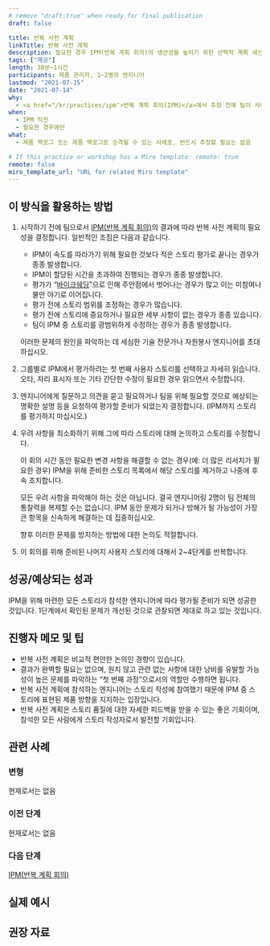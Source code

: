 ```yaml
---
# remove "draft:true" when ready for final publication
draft: false

title: 반복 사전 계획
linkTitle: 반복 사전 계획
description: 필요한 경우 IPM(반복 계획 회의)의 생산성을 높이기 위한 선택적 계획 세션입니다.
tags: ["제공"]
length: 30분~1시간
participants: 제품 관리자, 1~2명의 엔지니어
lastmod: "2021-07-15"
date: "2021-07-14"
why:
  - <a href="/kr/practices/ipm">반복 계획 회의(IPM)</a>에서 추정 전에 팀이 사례를 수정하는 데 과도한 시간이 소요되는 경우, 소규모 그룹에서 미리 사례를 편집하거나 정리해 두면 큰 회의에서 더 나은 결과를 얻을 수 있습니다.
when:
  - IPM 직전
  - 필요한 경우에만
what:
  - 제품 백로그 또는 제품 백로그로 승격될 수 있는 사례로, 반드시 추정할 필요는 없음

# If this practice or workshop has a Miro template: remote: true
remote: false
miro_template_url: "URL for related Miro template"
---
```


<h2 id="how-to-use-this-method">이 방식을 활용하는
방법</h2>

<ol>

<li>

<p>시작하기 전에 팀으로서 <a
href="/practices/ipm/">IPM(반복
계획 회의)</a>의 결과에 따라 반복 사전 계획의 필요성을 결정합니다. 일반적인 조짐은 다음과
같습니다.</p>

<ul>

<li>IPM이 속도를 따라가기 위해 필요한 것보다 적은 스토리 평가로 끝나는 경우가 종종
발생합니다.</li>

<li>IPM이 할당된 시간을 초과하여 진행되는 경우가 종종 발생합니다.</li>

<li>평가가 “<a
href="https://en.wiktionary.org/wiki/bikeshedding"
target="_blank"
rel="nofollow">바이크쉐딩</a>”으로 인해 주안점에서 벗어나는 경우가 많고 이는
미참여나 불만 야기로 이어집니다.</li>

<li>평가 전에 스토리 범위를 조정하는 경우가 많습니다.</li>

<li>평가 전에 스토리에 중요하거나 필요한 세부 사항이 없는 경우가 종종 있습니다.</li>

<li>팀이 IPM 중 스토리를 광범위하게 수정하는 경우가 종종 발생합니다.</li>

</ul>

<p>이러한 문제의 원인을 파악하는 데 세심한 기술 전문가나 자원봉사 엔지니어를 초대하십시오.</p>

</li>

<li>

<p>그룹별로 IPM에서 평가하려는 첫 번째 사용자 스토리를 선택하고 자세히 읽습니다. 오타, 자리 표시자 또는
기타 간단한 수정이 필요한 경우 읽으면서 수정합니다.</p>

</li>

<li>

<p>엔지니어에게 질문하고 의견을 묻고 필요하거나 팀을 위해 필요할 것으로 예상되는 명확한 설명 등을 요청하여
평가할 준비가 되었는지 결정합니다. (IPM까지 스토리를 평가하지 마십시오.)</p>

</li>

<li>

<p>우려 사항을 최소화하기 위해 그에 따라 스토리에 대해 논의하고 스토리를 수정합니다.</p>

<p>이 회의 시간 동안 필요한 변경 사항을 해결할 수 없는 경우(예: 더 많은 리서치가 필요한 경우) IPM을
위해 준비한 스토리 목록에서 해당 스토리를 제거하고 나중에 후속 조치합니다.</p>

<p>모든 우려 사항을 파악해야 하는 것은 아닙니다. 결국 엔지니어링 2명이 팀 전체의 통찰력을 복제할 수는
없습니다. IPM 동안 문제가 되거나 방해가 될 가능성이 가장 큰 항목을 신속하게 해결하는 데 집중하십시오.</p>

<p>향후 이러한 문제를 방지하는 방법에 대한 논의도 적절합니다.</p>

</li>

<li>

<p>이 회의를 위해 준비된 나머지 사용자 스토리에 대해서 2~4단계를 반복합니다.</p>

</li>

</ol>

<h2 id="successexpected-outcomes">성공/예상되는
성과</h2>

<p>IPM을 위해 마련한 모든 스토리가 참석한 엔지니어에 따라 평가될 준비가 되면 성공한 것입니다. 1단계에서
확인된 문제가 개선된 것으로 관찰되면 제대로 하고 있는 것입니다.</p>

<h2 id="facilitator-notes--tips">진행자 메모 및 팁</h2>

<ul>

<li>반복 사전 계획은 비교적 편안한 논의인 경향이 있습니다.</li>

<li>결과가 완벽할 필요는 없으며, 원치 않고 관련 없는 사항에 대한 낭비를 유발할 가능성이 높은 문제를 파악하는
“첫 번째 과정”으로서의 역할만 수행하면 됩니다.</li>

<li>반복 사전 계획에 참석하는 엔지니어는 스토리 작성에 참여했기 때문에 IPM 중 스토리에 표현된 제품 방향을
지지하는 입장입니다.</li>

<li>반복 사전 계획은 스토리 품질에 대한 자세한 피드백을 받을 수 있는 좋은 기회이며, 참석한 모든 사람에게
스토리 작성자로서 발전할 기회입니다.</li>

</ul>

<h2 id="related-practices">관련 사례</h2>

<h3 id="variations">변형</h3>

<p>현재로서는 없음</p>

<h3 id="preceding">이전 단계</h3>

<p>현재로서는 없음</p>

<h3 id="following">다음 단계</h3>

<p><a
href="/practices/ipm/">IPM(반복
계획 회의)</a></p>

<h2 id="real-world-examples">실제 예시</h2>

<h2 id="recommended-reading">권장 자료</h2>
